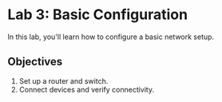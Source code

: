 # Lab 3: Basic Configuration

In this lab, you'll learn how to configure a basic network setup.

## Objectives
1. Set up a router and switch.
2. Connect devices and verify connectivity.
